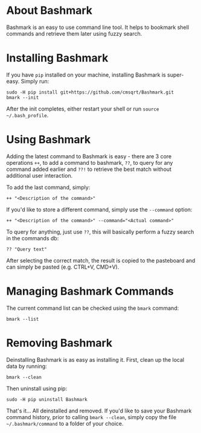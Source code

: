 # About Bashmark

Bashmark is an easy to use command line tool. It helps to bookmark shell commands and retrieve them later using fuzzy search.

# Installing Bashmark

If you have `pip` installed on your machine, installing Bashmark is super-easy. Simply run:

```
sudo -H pip install git+https://github.com/cmsqrt/Bashmark.git
bmark --init
``` 

After the init completes, either restart your shell or run `source ~/.bash_profile`.

# Using Bashmark

Adding the latest command to Bashmark is easy - there are 3 core operations `++`, to add a command to bashmark, `??`, to query for any command added earlier and `??!` to retrieve the best match without additional user interaction.

To add the last command, simply:

```
++ "<Description of the command>"
```

If you'd like to store a different command, simply use the `--command` option:

```
++ "<Description of the command>" --command="<Actual command>"
```

To query for anything, just use `??`, this will basically perform a fuzzy search in the commands db:

```
?? "Query text"
```

After selecting the correct match, the result is copied to the pasteboard and can simply be pasted (e.g. CTRL+V, CMD+V).

# Managing Bashmark Commands

The current command list can be checked using the `bmark` command:

```
bmark --list
```

# Removing Bashmark

Deinstalling Bashmark is as easy as installing it. First, clean up the local data by running:

```
bmark --clean
```

Then uninstall using pip:

```
sudo -H pip uninstall Bashmark
```

That's it... All deinstalled and removed. If you'd like to save your Bashmark command history, prior to calling `bmark --clean`, simply copy the file  `~/.bashmark/command` to a folder of your choice.


